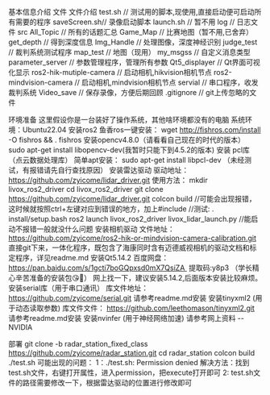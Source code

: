 基本信息介绍
文件
文件介绍
	test.sh // 测试用的脚本,现使用,直接启动便可启动所有需要的程序
	saveScreen.sh// 录像启动脚本
	launch.sh // 暂不用
	log       // 日志文件
	src
        	All_Topic // 所有的话题汇总
        	Game_Map // 比赛地图（暂不用,已舍弃）
        	get_depth  // 得到深度信息
        	Img_Handle // 处理图像，深度神经识别
        	judge_test // 裁判系统测试程序
        	map_test // 地图（现用）
        	my_msgss // 自定义消息类型
        	parameter_server // 参数管理程序，管理所有参数
        	Qt5_displayer // Qt界面可视化显示
        	ros2-hik-mutiple-camera // 启动相机,hikvision相机节点
        	ros2-mindvision-camera  // 启动相机,mindvision相机节点
        	servial // 串口程序，收发裁判系统
        	Video_save // 保存录像，方便后期回顾
 	.gitignore // git上传忽略的文件
 	
环境准备
这里假设你是一台装好了操作系统，其他啥环境都没有的电脑
系统环境：Ubuntu22.04
安装ros2
	鱼香ros一键安装：
	wget http://fishros.com/install -O fishros && . fishros
安装opencv4.8.0（请看看自己现在的时代的版本）
sudo apt-get install libopencv-dev(我暂时只能下到4.5.2的版本)
安装 pcl库（点云数据处理库）
	简单apt安装：
	sudo apt-get install libpcl-dev
	（未经测试，有报错请先自行查找原因）
安装雷达驱动
	驱动地址：
	https://github.com/zyicome/lidar_driver.git
	使用方法：
	mkdir livox_ros2_driver
	cd livox_ros2_driver
	git clone https://github.com/zyicome/lidar_driver.git
	colcon build
	//可能会出现报错，这时候就按照ctrl+左键对应到错误的地方，加上#include <memory>
	//测试:
	. install/setup.bash
	ros2 launch livox_ros2_driver livox_lidar_launch.py
	//能启动不报错一般就没什么问题
安装相机驱动
	文件地址：https://github.com/zyicome/ros2-hik-or-mindvision-camera-calibration.git
	直接git下来，一体化程序，既包含了海康同时含有迈德威视相机的驱动文档和标定程序，详见readme.md
安装Qt5.14.2
	百度网盘：https://pan.baidu.com/s/1gcti7boGQpxsd0mX7QsiZA 
	提取码:y8p3
	（学长精心辛苦准备的安装包😘🥺）
	网上找一下，建议安装5.14.2,后面版本安装比较麻烦。
安装serial库（用于串口通讯）
	库文件地址：
	https://github.com/zyicome/serial.git
请参考readme.md安装
	安装tinyxml2 (用于动态读取参数)
	库文件文件：
	https://github.com/leethomason/tinyxml2.git
	请参考readme.md安装
安装nvinfer (用于神经网络加速)
	请参考网上资料 -- NVIDIA
	
部署
	git clone -b radar_station_fixed_class https://github.com/zyicome/radar_station.git
	cd radar_station
	colcon build
	./test.sh
可能出现的问题：
	1：./test.sh: Permission denied
   	解决方法：找到test.sh文件，右键打开属性，进入permission，把execute打开即可
	2: test.sh文件的路径需要修改一下，根据雷达驱动的位置进行修改即可
